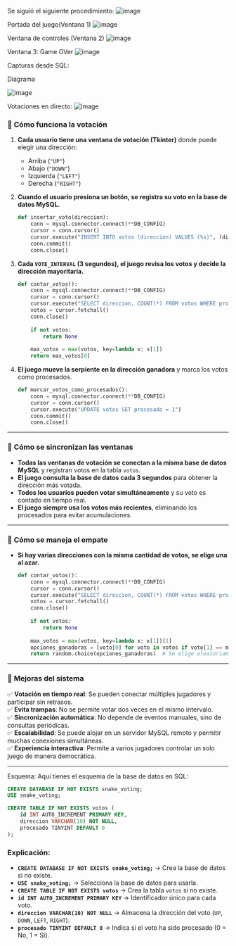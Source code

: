 Se siguió el siguiente procedimiento: 
![image](https://github.com/user-attachments/assets/3ca8e8a2-5f4e-4be1-a360-1ae4d5d7c6d1)

Portada del juego(Ventana 1)
![image](https://github.com/user-attachments/assets/5fd33e85-a015-4276-a0eb-03dd710d4da1)

Ventana de controles (Ventana 2)
![image](https://github.com/user-attachments/assets/8ddd2444-8f43-45b0-b442-5ca452fe95bd)

Ventana 3: Game OVer
![image](https://github.com/user-attachments/assets/b39e7401-1a77-4303-893b-976d12e594cc)

Capturas desde SQL: 

Diagrama

![image](https://github.com/user-attachments/assets/4a41bc0f-775d-4cb6-a837-2a807bccabe4)


Votaciones en directo:
![image](https://github.com/user-attachments/assets/b36be6e4-6dca-44ec-9bbc-15e4cc47d9f5)



### 🔹 **Cómo funciona la votación**
1. **Cada usuario tiene una ventana de votación (Tkinter)** donde puede elegir una dirección:  
   - Arriba (`"UP"`)  
   - Abajo (`"DOWN"`)  
   - Izquierda (`"LEFT"`)  
   - Derecha (`"RIGHT"`)  

2. **Cuando el usuario presiona un botón, se registra su voto en la base de datos MySQL.**  
   ```python
   def insertar_voto(direccion):
       conn = mysql.connector.connect(**DB_CONFIG)
       cursor = conn.cursor()
       cursor.execute("INSERT INTO votos (direccion) VALUES (%s)", (direccion,))
       conn.commit()
       conn.close()
   ```
   
3. **Cada `VOTE_INTERVAL` (3 segundos), el juego revisa los votos y decide la dirección mayoritaria.**  
   ```python
   def contar_votos():
       conn = mysql.connector.connect(**DB_CONFIG)
       cursor = conn.cursor()
       cursor.execute("SELECT direccion, COUNT(*) FROM votos WHERE procesado = 0 GROUP BY direccion")
       votos = cursor.fetchall()
       conn.close()
       
       if not votos:
           return None
       
       max_votos = max(votos, key=lambda x: x[1])
       return max_votos[0]
   ```

4. **El juego mueve la serpiente en la dirección ganadora** y marca los votos como procesados.  
   ```python
   def marcar_votos_como_procesados():
       conn = mysql.connector.connect(**DB_CONFIG)
       cursor = conn.cursor()
       cursor.execute("UPDATE votos SET procesado = 1")
       conn.commit()
       conn.close()
   ```

---

### 🔹 **Cómo se sincronizan las ventanas**
- **Todas las ventanas de votación se conectan a la misma base de datos MySQL** y registran votos en la tabla `votos`.  
- **El juego consulta la base de datos cada 3 segundos** para obtener la dirección más votada.  
- **Todos los usuarios pueden votar simultáneamente** y su voto es contado en tiempo real.  
- **El juego siempre usa los votos más recientes**, eliminando los procesados para evitar acumulaciones.

---

### 🔹 **Cómo se maneja el empate**
- **Si hay varias direcciones con la misma cantidad de votos, se elige una al azar.**  
  ```python
  def contar_votos():
      conn = mysql.connector.connect(**DB_CONFIG)
      cursor = conn.cursor()
      cursor.execute("SELECT direccion, COUNT(*) FROM votos WHERE procesado = 0 GROUP BY direccion")
      votos = cursor.fetchall()
      conn.close()
      
      if not votos:
          return None
      
      max_votos = max(votos, key=lambda x: x[1])[1]
      opciones_ganadoras = [voto[0] for voto in votos if voto[1] == max_votos]
      return random.choice(opciones_ganadoras)  # Se elige aleatoriamente en caso de empate
  ```
---

### 🔹 **Mejoras del sistema**
✅ **Votación en tiempo real**: Se pueden conectar múltiples jugadores y participar sin retrasos.  
✅ **Evita trampas**: No se permite votar dos veces en el mismo intervalo.  
✅ **Sincronización automática**: No depende de eventos manuales, sino de consultas periódicas.  
✅ **Escalabilidad**: Se puede alojar en un servidor MySQL remoto y permitir muchas conexiones simultáneas.  
✅ **Experiencia interactiva**: Permite a varios jugadores controlar un solo juego de manera democrática.

---


Esquema: 
Aquí tienes el esquema de la base de datos en SQL:

```sql
CREATE DATABASE IF NOT EXISTS snake_voting;
USE snake_voting;

CREATE TABLE IF NOT EXISTS votos (
    id INT AUTO_INCREMENT PRIMARY KEY,
    direccion VARCHAR(10) NOT NULL,
    procesado TINYINT DEFAULT 0
);
```

### Explicación:
- **`CREATE DATABASE IF NOT EXISTS snake_voting;`** → Crea la base de datos si no existe.
- **`USE snake_voting;`** → Selecciona la base de datos para usarla.
- **`CREATE TABLE IF NOT EXISTS votos`** → Crea la tabla `votos` si no existe.
- **`id INT AUTO_INCREMENT PRIMARY KEY`** → Identificador único para cada voto.
- **`direccion VARCHAR(10) NOT NULL`** → Almacena la dirección del voto (`UP`, `DOWN`, `LEFT`, `RIGHT`).
- **`procesado TINYINT DEFAULT 0`** → Indica si el voto ha sido procesado (0 = No, 1 = Sí).


